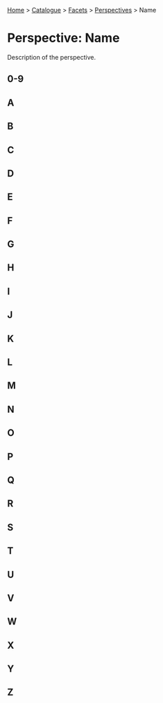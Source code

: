 [Home](../../../README.md) > [Catalogue](../../../Patterns_catalogue.md) > [Facets](../facets.md) > [Perspectives](perspectives.md) > 
Name
# Perspective: Name

Description of the perspective.

## 0-9

## A

## B

## C

## D

## E

## F

## G

## H

## I

## J

## K

## L

## M

## N

## O

## P

## Q

## R

## S

## T

## U

## V

## W

## X

## Y

## Z
